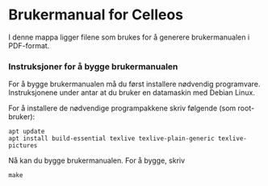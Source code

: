# Brukermanual for Celleos

I denne mappa ligger filene som brukes for å generere brukermanualen i PDF-format.

### Instruksjoner for å bygge brukermanualen
For å bygge brukermanualen må du først installere nødvendig programvare. Instruksjonene under antar at du bruker en datamaskin med Debian Linux.

For å installere de nødvendige programpakkene skriv følgende (som root-bruker):
```
apt update
apt install build-essential texlive texlive-plain-generic texlive-pictures
```

Nå kan du bygge brukermanualen. For å bygge, skriv
```
make
```

